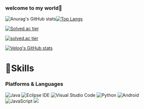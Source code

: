 ### welcome to my world👋
![Anurag's GitHub stats](https://github-readme-stats.vercel.app/api?username=swKDH&show_icons=true&theme=skyblue)[![Top Langs](https://github-readme-stats.vercel.app/api/top-langs/?username=swKDH&layout=compact)](https://github.com/swKDH/github-readme-stats)

[![Solved.ac tier](http://mazassumnida.wtf/api/mini/generate_badge?boj=531kdh)](https://solved.ac/531kdh)

[![solved.ac tier](http://mazassumnida.wtf/api/generate_badge?boj=531kdh)](https://solved.ac/531kdh)

[![Velog's GitHub stats](https://velog-readme-stats.vercel.app/api?name=kdh531&color=white)](https://velog.io/@kdh531)

# 💪Skills
### Platforms & Languages
![Java](https://img.shields.io/badge/Java-007396.svg?&style=for-the-badge&logo=Java&logoColor=white)
![Eclipse IDE](https://img.shields.io/badge/Eclipse%20IDE-2C2255.svg?&style=for-the-badge&logo=Eclipse%20IDE&logoColor=white)
![Visual Studio Code](https://img.shields.io/badge/Visual%20Studio%20Code-007ACC.svg?&style=for-the-badge&logo=Visual%20Studio%20Code&logoColor=white)
![Python](https://img.shields.io/badge/Python-3776AB.svg?&style=for-the-badge&logo=Python&logoColor=white)
![Android](https://img.shields.io/badge/Android-3DDC84.svg?&style=for-the-badge&logo=Android&logoColor=white)
![JavaScript](https://img.shields.io/badge/JavaScript-F7DF1E.svg?&style=for-the-badge&logo=JavaScript&logoColor=white)
<img src="https://img.shields.io/badge/mysql-4479A1?style=for-the-badge&logo=mysql&logoColor=white">

<!--
**swKDH/swKDH** is a ✨ _special_ ✨ repository because its `README.md` (this file) appears on your GitHub profile.

Here are some ideas to get you started:

- 🔭 I’m currently working on ...
- 🌱 I’m currently learning ...
- 👯 I’m looking to collaborate on ...
- 🤔 I’m looking for help with ...
- 💬 Ask me about ...
- 📫 How to reach me: ...
- 😄 Pronouns: ...
- ⚡ Fun fact: ...
-->
